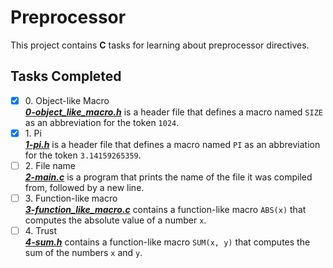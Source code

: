 # Preprocessor

This project contains __C__ tasks for learning about preprocessor directives.

## Tasks Completed

+ [x] 0\. Object-like Macro<br/>_**[0-object_like_macro.h](0-object_like_macro.h)**_ is a header file that defines a macro named `SIZE` as an abbreviation for the token `1024`.
+ [x] 1\. Pi<br/>_**[1-pi.h](1-pi.h)**_ is a header file that defines a macro named `PI` as an abbreviation for the token `3.14159265359`.
+ [ ] 2\. File name<br/>_**[2-main.c](2-main.c)**_ is a program that prints the name of the file it was compiled from, followed by a new line.
+ [ ] 3\. Function-like macro<br/>_**[3-function_like_macro.c](3-function_like_macro.h)**_ contains a function-like macro `ABS(x)` that computes the absolute value of a number `x`.
+ [ ] 4\. Trust<br/>_**[4-sum.h](4-sum.h)**_ contains a function-like macro `SUM(x, y)` that computes the sum of the numbers `x` and `y`.
